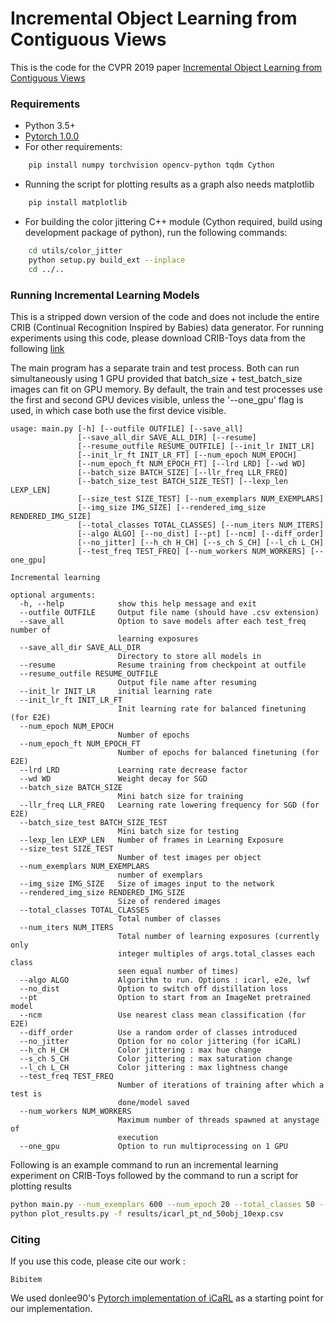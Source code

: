 # Incremental Object Learning from Contiguous Views
This is the code for the CVPR 2019 paper [Incremental Object Learning from Contiguous Views](link)


### Requirements
- Python 3.5+ 
- [Pytorch 1.0.0](https://pytorch.org/)
- For other requirements:
```bash
    pip install numpy torchvision opencv-python tqdm Cython 
```
- Running the script for plotting results as a graph also needs matplotlib
```bash
    pip install matplotlib
```

- For building the color jittering C++ module (Cython required, build using development package of python), run the following commands:
```bash
    cd utils/color_jitter
    python setup.py build_ext --inplace
    cd ../..
```

### Running Incremental Learning Models

This is a stripped down version of the code and does not include the entire CRIB (Continual Recognition Inspired by Babies) data generator. For running experiments using this code, please download CRIB-Toys data from the following [link](link) 

The main program has a separate train and test process. Both can run simultaneously using 1 GPU provided that batch_size + test_batch_size images can fit on GPU memory. By default, the train and test processes use the first and second GPU devices visible, unless the '--one_gpu' flag is used, in which case both use the first device visible. 

```
usage: main.py [-h] [--outfile OUTFILE] [--save_all]
               [--save_all_dir SAVE_ALL_DIR] [--resume]
               [--resume_outfile RESUME_OUTFILE] [--init_lr INIT_LR]
               [--init_lr_ft INIT_LR_FT] [--num_epoch NUM_EPOCH]
               [--num_epoch_ft NUM_EPOCH_FT] [--lrd LRD] [--wd WD]
               [--batch_size BATCH_SIZE] [--llr_freq LLR_FREQ]
               [--batch_size_test BATCH_SIZE_TEST] [--lexp_len LEXP_LEN]
               [--size_test SIZE_TEST] [--num_exemplars NUM_EXEMPLARS]
               [--img_size IMG_SIZE] [--rendered_img_size RENDERED_IMG_SIZE]
               [--total_classes TOTAL_CLASSES] [--num_iters NUM_ITERS]
               [--algo ALGO] [--no_dist] [--pt] [--ncm] [--diff_order]
               [--no_jitter] [--h_ch H_CH] [--s_ch S_CH] [--l_ch L_CH]
               [--test_freq TEST_FREQ] [--num_workers NUM_WORKERS] [--one_gpu]

Incremental learning

optional arguments:
  -h, --help            show this help message and exit
  --outfile OUTFILE     Output file name (should have .csv extension)
  --save_all            Option to save models after each test_freq number of
                        learning exposures
  --save_all_dir SAVE_ALL_DIR
                        Directory to store all models in
  --resume              Resume training from checkpoint at outfile
  --resume_outfile RESUME_OUTFILE
                        Output file name after resuming
  --init_lr INIT_LR     initial learning rate
  --init_lr_ft INIT_LR_FT
                        Init learning rate for balanced finetuning (for E2E)
  --num_epoch NUM_EPOCH
                        Number of epochs
  --num_epoch_ft NUM_EPOCH_FT
                        Number of epochs for balanced finetuning (for E2E)
  --lrd LRD             Learning rate decrease factor
  --wd WD               Weight decay for SGD
  --batch_size BATCH_SIZE
                        Mini batch size for training
  --llr_freq LLR_FREQ   Learning rate lowering frequency for SGD (for E2E)
  --batch_size_test BATCH_SIZE_TEST
                        Mini batch size for testing
  --lexp_len LEXP_LEN   Number of frames in Learning Exposure
  --size_test SIZE_TEST
                        Number of test images per object
  --num_exemplars NUM_EXEMPLARS
                        number of exemplars
  --img_size IMG_SIZE   Size of images input to the network
  --rendered_img_size RENDERED_IMG_SIZE
                        Size of rendered images
  --total_classes TOTAL_CLASSES
                        Total number of classes
  --num_iters NUM_ITERS
                        Total number of learning exposures (currently only
                        integer multiples of args.total_classes each class
                        seen equal number of times)
  --algo ALGO           Algorithm to run. Options : icarl, e2e, lwf
  --no_dist             Option to switch off distillation loss
  --pt                  Option to start from an ImageNet pretrained model
  --ncm                 Use nearest class mean classification (for E2E)
  --diff_order          Use a random order of classes introduced
  --no_jitter           Option for no color jittering (for iCaRL)
  --h_ch H_CH           Color jittering : max hue change
  --s_ch S_CH           Color jittering : max saturation change
  --l_ch L_CH           Color jittering : max lightness change
  --test_freq TEST_FREQ
                        Number of iterations of training after which a test is
                        done/model saved
  --num_workers NUM_WORKERS
                        Maximum number of threads spawned at anystage of
                        execution
  --one_gpu             Option to run multiprocessing on 1 GPU
```

Following is an example command to run an incremental learning experiment on CRIB-Toys followed by the command to run a script for plotting results

```bash
python main.py --num_exemplars 600 --num_epoch 20 --total_classes 50 --num_iters 500 --algo icarl --pt --no_dist --batch_size 100 --diff_order --outfile results/icarl_pt_nd_50obj_10exp.csv
python plot_results.py -f results/icarl_pt_nd_50obj_10exp.csv
```

### Citing
If you use this code, please cite our work :
```
Bibitem
```

We used donlee90's [Pytorch implementation of iCaRL](https://github.com/donlee90/icarl) as a starting point for our implementation.

